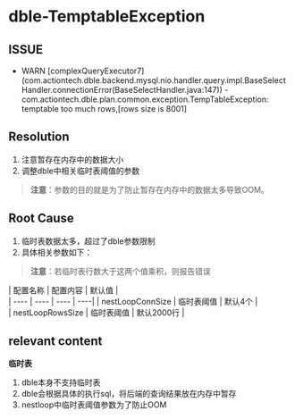 # dble-TemptableException

## ISSUE  

- WARN [complexQueryExecutor7] (com.actiontech.dble.backend.mysql.nio.handler.query.impl.BaseSelectHandler.connectionError(BaseSelectHandler.java:147)) - com.actiontech.dble.plan.common.exception.TempTableException: temptable too much rows,[rows size is 8001] 

## Resolution  

1. 注意暂存在内存中的数据大小 
2. 调整dble中相关临时表阈值的参数 
> **注意**：参数的目的就是为了防止暂存在内存中的数据太多导致OOM。 

## Root Cause  

1. 临时表数据太多，超过了dble参数限制 
2. 具体相关参数如下： 

>**注意**：若临时表行数大于这两个值乘积，则报告错误  

| 配置名称 | 配置内容 | 默认值 |   
| ---- | ---- | ---- | ----| 
| nestLoopConnSize | 临时表阈值 | 默认4个 |  
| nestLoopRowsSize | 临时表阈值 | 默认2000行 | 

## relevant content  

**临时表**  

1. dble本身不支持临时表 
2. dble会根据具体的执行sql，将后端的查询结果放在内存中暂存 
3. nestloop中临时表阈值参数为了防止OOM
